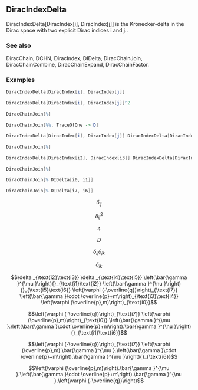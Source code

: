 ##  DiracIndexDelta 

DiracIndexDelta[DiracIndex[i], DiracIndex[j]] is the Kronecker-delta in the Dirac space with two explicit Dirac indices i and j..

###  See also 

DiracChain, DCHN, DiracIndex, DIDelta, DiracChainJoin, DiracChainCombine, DiracChainExpand, DiracChainFactor.

###  Examples 

```mathematica
DiracIndexDelta[DiracIndex[i], DiracIndex[j]] 
 
DiracIndexDelta[DiracIndex[i], DiracIndex[j]]^2 
 
DiracChainJoin[%] 
 
DiracChainJoin[%%, TraceOfOne -> D] 
 
DiracIndexDelta[DiracIndex[i], DiracIndex[j]] DiracIndexDelta[DiracIndex[j], DiracIndex[k]] 
 
DiracChainJoin[%] 
 
DiracIndexDelta[DiracIndex[i2], DiracIndex[i3]] DiracIndexDelta[DiracIndex[i4], DiracIndex[i5]] DiracChain[DiracIndex[i7], Spinor[-Momentum[q], 0, 1]] DiracChain[Spinor[Momentum[p], m, 1], DiracIndex[i0]] DiracChain[DiracGamma[LorentzIndex[\[Mu]]], DiracIndex[i1], DiracIndex[i2]] DiracChain[DiracGamma[LorentzIndex[\[Nu]]], DiracIndex[i5], DiracIndex[i6]] DiracChain[m + DiracGamma[Momentum[p]], DiracIndex[i3], DiracIndex[i4]] 
 
DiracChainJoin[%] 
 
DiracChainJoin[% DIDelta[i0, i1]] 
 
DiracChainJoin[% DIDelta[i7, i6]]
```

$$\delta _{ij}$$

$$\delta _{ij}^2$$

$$4$$

$$D$$

$$\delta _{ij} \delta _{jk}$$

$$\delta _{ik}$$

$$\delta _{\text{i2}\text{i3}} \delta _{\text{i4}\text{i5}} \left(\bar{\gamma }^{\mu }\right){}_{\text{i1}\text{i2}} \left(\bar{\gamma }^{\nu }\right){}_{\text{i5}\text{i6}} \left(\varphi (-\overline{q})\right)_{\text{i7}} \left(\bar{\gamma }\cdot \overline{p}+m\right)_{\text{i3}\text{i4}} \left(\varphi (\overline{p},m)\right)_{\text{i0}}$$

$$\left(\varphi (-\overline{q})\right)_{\text{i7}} \left(\varphi (\overline{p},m)\right)_{\text{i0}} \left(\bar{\gamma }^{\mu }.\left(\bar{\gamma }\cdot \overline{p}+m\right).\bar{\gamma }^{\nu }\right){}_{\text{i1}\text{i6}}$$

$$\left(\varphi (-\overline{q})\right)_{\text{i7}} \left(\varphi (\overline{p},m).\bar{\gamma }^{\mu }.\left(\bar{\gamma }\cdot \overline{p}+m\right).\bar{\gamma }^{\nu }\right){}_{\text{i6}}$$

$$\left(\varphi (\overline{p},m)\right).\bar{\gamma }^{\mu }.\left(\bar{\gamma }\cdot \overline{p}+m\right).\bar{\gamma }^{\nu }.\left(\varphi (-\overline{q})\right)$$